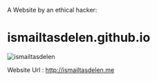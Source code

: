 A Website by an ethical hacker:
# ismailtasdelen.github.io

![ismailtasdelen](https://user-images.githubusercontent.com/15425071/36063082-6f509d9e-0e89-11e8-87fb-6ea8e7feef1d.gif)

Website Url : http://ismailtasdelen.me
